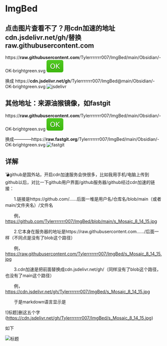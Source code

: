 # ImgBed

## 点击图片查看不了？用cdn加速的地址cdn.jsdelivr.net/gh/替换raw.githubusercontent.com

https://**raw.githubusercontent.com**/Tylerrrrrrr007/ImgBed/main/Obsidian/-OK-brightgreen.svg
![raw](https://raw.githubusercontent.com/Tylerrrrrrr007/ImgBed/main/Obsidian/-OK-brightgreen.svg)

换成
https://**cdn.jsdelivr.net/gh**/Tylerrrrrrr007/ImgBed@main/Obsidian/-OK-brightgreen.svg
![jsdelivr](https://cdn.jsdelivr.net/gh/Tylerrrrrrr007/ImgBed@main/Obsidian/-OK-brightgreen.svg)

## 其他地址：来源油猴镜像，如fastgit

https://**raw.githubusercontent.com**/Tylerrrrrrr007/ImgBed/main/Obsidian/-OK-brightgreen.svg
![raw](https://raw.githubusercontent.com/Tylerrrrrrr007/ImgBed/main/Obsidian/-OK-brightgreen.svg)

换成————https://**raw.fastgit.org**/Tylerrrrrrr007/ImgBed/main/Obsidian/-OK-brightgreen.svg
![fastgit](https://raw.fastgit.org/Tylerrrrrrr007/ImgBed/main/Obsidian/-OK-brightgreen.svg)

## 详解

💣github是国外站，开启cdn加速服务会快很多，比如我用手机/电脑上传到github以后，对比一下github用户界面/github服务器/github经过cdn加速的链接：

　　1.链接是https://github.com/……后面一堆是用户名/仓库名/blob/main（或者main/文件夹名）/文件名

　　例，https://github.com/Tylerrrrrrr007/ImgBed/blob/main/s_Mosaic_8_14_15.jpg

　　2.它本身在服务器的地址是https://raw.githubusercontent.com……/后面一样（不同点是没有了blob这个路径）

　　例，https://raw.githubusercontent.com/Tylerrrrrrr007/ImgBed/s_Mosaic_8_14_15.jpg

　　3.cdn加速是把前面替换成cdn.jsdelivr.net/gh/（同样没有了blob这个路径，也没有了main这个路径）

　　例，https://cdn.jsdelivr.net/gh/Tylerrrrrrr007/ImgBed/s_Mosaic_8_14_15.jpg

　　于是markdown语言显示是

![标题]删这五个字(https://cdn.jsdelivr.net/gh/Tylerrrrrrr007/ImgBed/s_Mosaic_8_14_15.jpg)

如下

![标题](https://cdn.jsdelivr.net/gh/Tylerrrrrrr007/ImgBed/s_Mosaic_8_14_15.jpg)
